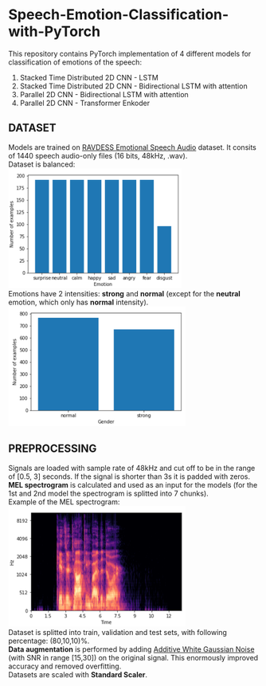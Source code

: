# Speech-Emotion-Classification-with-PyTorch
This repository contains PyTorch implementation of 4 different models for classification of emotions of the speech:
1. Stacked Time Distributed 2D CNN - LSTM
2. Stacked Time Distributed 2D CNN - Bidirectional LSTM with attention
3. Parallel 2D CNN - Bidirectional LSTM with attention
4. Parallel 2D CNN - Transformer Enkoder
## DATASET
Models are trained on [RAVDESS Emotional Speech Audio](https://www.kaggle.com/uwrfkaggler/ravdess-emotional-speech-audio) dataset. It consits of 1440 speech audio-only files (16 bits, 48kHz, .wav).<br />
Dataset is balanced:<br />
![dataset1](https://github.com/Data-Science-kosta/Speech-Emotion-Classification-with-PyTorch/blob/master/garbage/1.png) <br />
Emotions have 2 intensities: **strong** and **normal** (except for the **neutral** emotion, which only has **normal** intensity). <br />
![dataset2](https://github.com/Data-Science-kosta/Speech-Emotion-Classification-with-PyTorch/blob/master/garbage/2.png) <br />
## PREPROCESSING
Signals are loaded with sample rate of 48kHz and cut off to be in the range of [0.5, 3] seconds. If the signal is shorter than 3s it is padded with zeros.<br />
  **MEL spectrogram** is calculated and used as an input for the models (for the 1st and 2nd model the spectrogram is splitted into 7 chunks).<br />
Example of the MEL spectrogram:<br />
![spectrogram](https://github.com/Data-Science-kosta/Speech-Emotion-Classification-with-PyTorch/blob/master/garbage/4.png) <br />
  Dataset is splitted into train, validation and test sets, with following percentage: (80,10,10)%.<br />
  **Data augmentation** is performed by adding [Additive White Gaussian Noise](https://en.wikipedia.org/wiki/Additive_white_Gaussian_noise) (with SNR in range [15,30]) on the original signal. This enormously improved accuracy and removed overfitting.<br />
  Datasets are scaled with **Standard Scaler**.<br />




